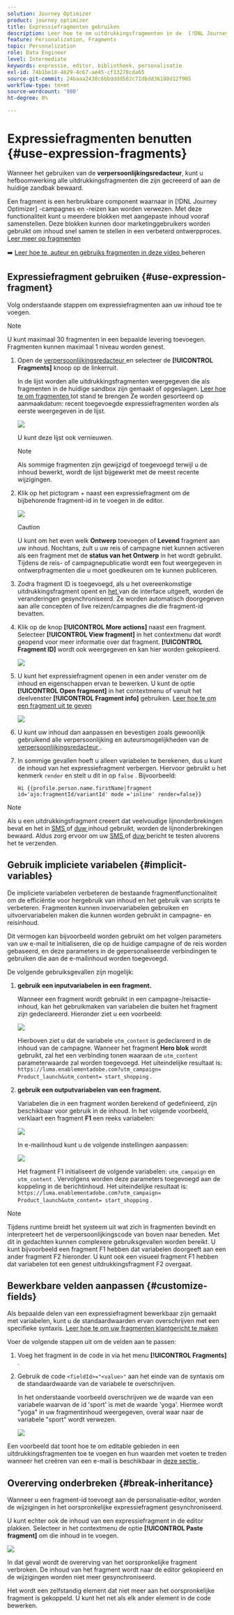 ```yaml
---
solution: Journey Optimizer
product: journey optimizer
title: Expressiefragmenten gebruiken
description: Leer hoe te om uitdrukkingsfragmenten in de  [!DNL Journey Optimizer]  verpersoonlijkingsredacteur te gebruiken.
feature: Personalization, Fragments
topic: Personalization
role: Data Engineer
level: Intermediate
keywords: expressie, editor, bibliotheek, personalisatie
exl-id: 74b1be18-4829-4c67-ae45-cf13278cda65
source-git-commit: 24baaa2438c6bbdddd582c71dbdd36188d12f905
workflow-type: tm+mt
source-wordcount: '980'
ht-degree: 0%

---
```


# Expressiefragmenten benutten {#use-expression-fragments}

Wanneer het gebruiken van de **verpersoonlijkingsredacteur**, kunt u hefboomwerking alle uitdrukkingsfragmenten die zijn gecreeerd of aan de huidige zandbak bewaard.

Een fragment is een herbruikbare component waarnaar in [!DNL Journey Optimizer] -campagnes en -reizen kan worden verwezen. Met deze functionaliteit kunt u meerdere blokken met aangepaste inhoud vooraf samenstellen. Deze blokken kunnen door marketinggebruikers worden gebruikt om inhoud snel samen te stellen in een verbeterd ontwerpproces. [ Leer meer op fragmenten ](../content-management/fragments.md)

➡️ [ Leer hoe te, auteur en gebruiks fragmenten in deze video ](../content-management/fragments.md#video-fragments) beheren

## Expressiefragment gebruiken {#use-expression-fragment}

Volg onderstaande stappen om expressiefragmenten aan uw inhoud toe te voegen.

>[!NOTE]
>
>U kunt maximaal 30 fragmenten in een bepaalde levering toevoegen. Fragmenten kunnen maximaal 1 niveau worden genest.

1. Open de [ verpersoonlijkingsredacteur ](personalization-build-expressions.md) en selecteer de **[!UICONTROL Fragments]** knoop op de linkerruit.

   In de lijst worden alle uitdrukkingsfragmenten weergegeven die als fragmenten in de huidige sandbox zijn gemaakt of opgeslagen. [ Leer hoe te om fragmenten ](../content-management/create-fragments.md) tot stand te brengen
Ze worden gesorteerd op aanmaakdatum: recent toegevoegde expressiefragmenten worden als eerste weergegeven in de lijst.

   ![](assets/expression-fragments-pane.png)

   U kunt deze lijst ook vernieuwen.

   >[!NOTE]
   >
   >Als sommige fragmenten zijn gewijzigd of toegevoegd terwijl u de inhoud bewerkt, wordt de lijst bijgewerkt met de meest recente wijzigingen.

1. Klik op het pictogram + naast een expressiefragment om de bijbehorende fragment-id in te voegen in de editor.

   ![](assets/expression-fragment-add.png)

   >[!CAUTION]
   >
   >U kunt om het even welk **Ontwerp** toevoegen of **Levend** fragment aan uw inhoud. Nochtans, zult u uw reis of campagne niet kunnen activeren als een fragment met de **status van het Ontwerp** in het wordt gebruikt. Tijdens de reis- of campagnepublicatie wordt een fout weergegeven in ontwerpfragmenten die u moet goedkeuren om te kunnen publiceren.

1. Zodra fragment ID is toegevoegd, als u het overeenkomstige uitdrukkingsfragment opent en [ het ](../content-management/manage-fragments.md#edit-fragments) van de interface uitgeeft, worden de veranderingen gesynchroniseerd. Ze worden automatisch doorgegeven aan alle concepten of live reizen/campagnes die die fragment-id bevatten.

1. Klik op de knop **[!UICONTROL More actions]** naast een fragment. Selecteer **[!UICONTROL View fragment]** in het contextmenu dat wordt geopend voor meer informatie over dat fragment. **[!UICONTROL Fragment ID]** wordt ook weergegeven en kan hier worden gekopieerd.

   ![](assets/expression-fragment-view.png)

1. U kunt het expressiefragment openen in een ander venster om de inhoud en eigenschappen ervan te bewerken. U kunt de optie **[!UICONTROL Open fragment]** in het contextmenu of vanuit het deelvenster **[!UICONTROL Fragment info]** gebruiken. [ Leer hoe te om een fragment uit te geven ](../content-management/manage-fragments.md#edit-fragments)

   ![](assets/expression-fragment-open.png)

1. U kunt uw inhoud dan aanpassen en bevestigen zoals gewoonlijk gebruikend alle verpersoonlijking en auteursmogelijkheden van de [ verpersoonlijkingsredacteur ](personalization-build-expressions.md).

1. In sommige gevallen hoeft u alleen variabelen te berekenen, dus u kunt de inhoud van het expressiefragment verbergen. Hiervoor gebruikt u het kenmerk `render` en stelt u dit in op `false` . Bijvoorbeeld:

   ```
   Hi {{profile.person.name.firstName|fragment id='ajo:fragmentId/variantId' mode ='inline' render=false}}
   ```

>[!NOTE]
>
>Als u een uitdrukkingsfragment creeert dat veelvoudige lijnonderbrekingen bevat en het in [ SMS ](../sms/create-sms.md#sms-content) of [ duw ](../push/design-push.md) inhoud gebruikt, worden de lijnonderbrekingen bewaard. Aldus zorg ervoor om uw [ SMS ](../sms/send-sms.md) of [ duw ](../push/send-push.md) bericht te testen alvorens het te verzenden.

## Gebruik impliciete variabelen {#implicit-variables}

De impliciete variabelen verbeteren de bestaande fragmentfunctionaliteit om de efficiëntie voor hergebruik van inhoud en het gebruik van scripts te verbeteren. Fragmenten kunnen invoervariabelen gebruiken en uitvoervariabelen maken die kunnen worden gebruikt in campagne- en reisinhoud.

Dit vermogen kan bijvoorbeeld worden gebruikt om het volgen parameters van uw e-mail te initialiseren, die op de huidige campagne of de reis worden gebaseerd, en deze parameters in de gepersonaliseerde verbindingen te gebruiken die aan de e-mailinhoud worden toegevoegd.

De volgende gebruiksgevallen zijn mogelijk:

1. **gebruik een inputvariabelen in een fragment.**

   Wanneer een fragment wordt gebruikt in een campagne-/reisactie-inhoud, kan het gebruikmaken van variabelen die buiten het fragment zijn gedeclareerd. Hieronder ziet u een voorbeeld:

   ![](../personalization/assets/variable-in-a-fragment.png)

   Hierboven ziet u dat de variabele `utm_content` is gedeclareerd in de inhoud van de campagne. Wanneer het fragment **Hero blok** wordt gebruikt, zal het een verbinding tonen waaraan de `utm_content` parameterwaarde zal worden toegevoegd. Het uiteindelijke resultaat is: `https://luma.enablementadobe.com?utm_campaign= Product_launch&utm_content= start_shopping` .

1. **gebruik een outputvariabelen van een fragment.**

   Variabelen die in een fragment worden berekend of gedefinieerd, zijn beschikbaar voor gebruik in de inhoud. In het volgende voorbeeld, verklaart een fragment **F1** een reeks variabelen:

   ![](../personalization/assets/personalize-with-variables.png)

   In e-mailinhoud kunt u de volgende instellingen aanpassen:

   ![](../personalization/assets/use-fragment-variable.png)

   Het fragment F1 initialiseert de volgende variabelen: `utm_campaign` en `utm_content` . Vervolgens worden deze parameters toegevoegd aan de koppeling in de berichtinhoud. Het uiteindelijke resultaat is: `https://luma.enablementadobe.com?utm_campaign= Product_launch&utm_content= start_shopping` .

>[!NOTE]
>
>Tijdens runtime breidt het systeem uit wat zich in fragmenten bevindt en interpreteert het de verpersoonlijkingscode van boven naar beneden. Met dit in gedachten kunnen complexere gebruiksgevallen worden bereikt. U kunt bijvoorbeeld een fragment F1 hebben dat variabelen doorgeeft aan een ander fragment F2 hieronder. U kunt ook een visueel fragment F1 hebben dat variabelen tot een genest uitdrukkingsfragment F2 overgaat.


## Bewerkbare velden aanpassen {#customize-fields}

Als bepaalde delen van een expressiefragment bewerkbaar zijn gemaakt met variabelen, kunt u de standaardwaarden ervan overschrijven met een specifieke syntaxis. [ Leer hoe te om uw fragmenten klantgericht te maken ](../content-management/customizable-fragments.md)

Voer de volgende stappen uit om de velden aan te passen:

1. Voeg het fragment in de code in via het menu **[!UICONTROL Fragments]** .

1. Gebruik de code `<fieldId>="<value>"` aan het einde van de syntaxis om de standaardwaarde van de variabele te overschrijven.

   In het onderstaande voorbeeld overschrijven we de waarde van een variabele waarvan de id &#39;sport&#39; is met de waarde &#39;yoga&#39;. Hiermee wordt &quot;yoga&quot; in uw fragmentinhoud weergegeven, overal waar naar de variabele &quot;sport&quot; wordt verwezen.

   ![](../content-management/assets/fragment-expression-use.png)

Een voorbeeld dat toont hoe te om editable gebieden in een uitdrukkingsfragmenten toe te voegen en hun waarden met voeten te treden wanneer het creëren van een e-mail is beschikbaar in [ deze sectie ](../content-management/customizable-fragments.md#example).

## Overerving onderbreken {#break-inheritance}

Wanneer u een fragment-id toevoegt aan de personalisatie-editor, worden de wijzigingen in het oorspronkelijke expressiefragment gesynchroniseerd.

U kunt echter ook de inhoud van een expressiefragment in de editor plakken. Selecteer in het contextmenu de optie **[!UICONTROL Paste fragment]** om die inhoud in te voegen.

![](assets/expression-fragment-paste.png)

In dat geval wordt de overerving van het oorspronkelijke fragment verbroken. De inhoud van het fragment wordt naar de editor gekopieerd en de wijzigingen worden niet meer gesynchroniseerd.

Het wordt een zelfstandig element dat niet meer aan het oorspronkelijke fragment is gekoppeld. U kunt het net als elk ander element in de code bewerken.

